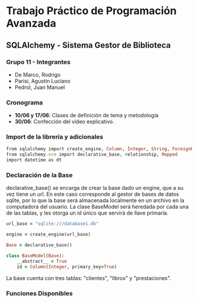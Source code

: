 # Trabajo Práctico de Programación Avanzada

## SQLAlchemy - Sistema Gestor de Biblioteca

### Grupo 11 - Integrantes

- De Marco, Rodrigo
- Parisi, Agustín Luciano
- Pedrol, Juan Manuel

### Cronograma

- **10/06 y 17/06**: Clases de definición de tema y metodología 
- **30/06**: Confección del video explicativo.

### Import de la librería y adicionales

```ruby
from sqlalchemy import create_engine, Column, Integer, String, ForeignKey, DateTime
from sqlalchemy.orm import declarative_base, relationship, Mapped
import datetime as dt
```
### Declaración de la Base

declarative_base() se encarga de crear la base dado un engine, que a su vez tiene un url. En este caso corresponde al gestor de bases de datos sqlite, por lo que la base será almacenada localmente en un archivo en la computadora del usuario. La clase BaseModel será heredada por cada una de las tablas, y les otorga un id único que servirá de llave primaria.

```ruby
url_base = "sqlite:///database1.db"

engine = create_engine(url_base)

Base = declarative_base()

class BaseModel(Base):
    __abstract__ = True
    id = Column(Integer, primary_key=True)
```

La base cuenta con tres tablas: "clientes", "libros" y "prestaciones".

### Funciones Disponibles

